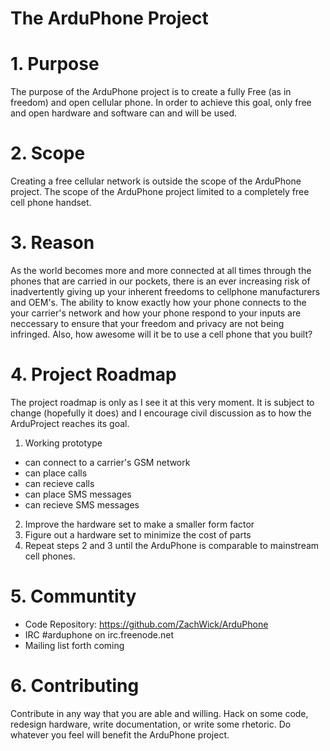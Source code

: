 The ArduPhone Project
=====================

# 1. Purpose
  The purpose of the ArduPhone project is to create a fully Free (as in freedom) and open cellular phone. In order to achieve this goal, only free and open hardware and software can and will be used.

# 2. Scope
  Creating a free cellular network is outside the scope of the ArduPhone project. The scope of the ArduPhone project limited to a completely free cell phone handset.

# 3. Reason
  As the world becomes more and more connected at all times through the phones that are carried in our pockets, there is an ever increasing risk of inadvertently giving up your inherent freedoms to cellphone manufacturers and OEM's. The ability to know exactly how your phone connects to the your carrier's network and how your phone respond to your inputs are neccessary to ensure that your freedom and privacy are not being infringed. Also, how awesome will it be to use a cell phone that you built?

# 4. Project Roadmap
  The project roadmap is only as I see it at this very moment. It is subject to change (hopefully it does) and I encourage civil discussion as to how the ArduProject reaches its goal.
1. Working prototype
 * can connect to a carrier's GSM network
 * can place calls
 * can recieve calls
 * can place SMS messages
 * can recieve SMS messages
2. Improve the hardware set to make a smaller form factor
3. Figure out a hardware set to minimize the cost of parts
4. Repeat steps 2 and 3 until the ArduPhone is comparable to mainstream cell phones.

# 5. Communtity
  * Code Repository:
       https://github.com/ZachWick/ArduPhone
  * IRC
       #arduphone on irc.freenode.net
  * Mailing list
       forth coming

# 6. Contributing
  Contribute in any way that you are able and willing. Hack on some code, redesign hardware, write documentation, or write some rhetoric. Do whatever you feel will benefit the ArduPhone project.
